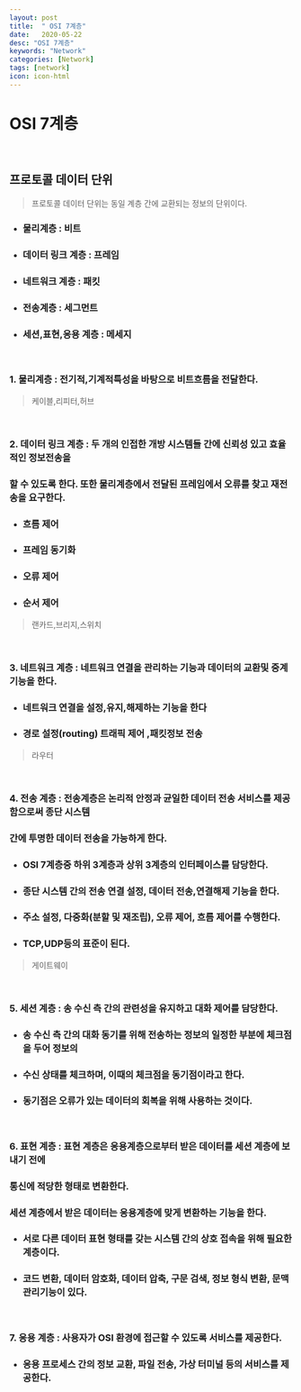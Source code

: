 ```yaml
---
layout: post
title:  " OSI 7계층"
date:   2020-05-22
desc: "OSI 7계층"
keywords: "Network"
categories: [Network]
tags: [network]
icon: icon-html
---
```


OSI 7계층
=====

<br/>

## 프로토콜 데이터 단위
> 프로토콜 데이터 단위는 동일 계층 간에 교환되는 정보의 단위이다.

+ ### 물리계층 : 비트
+ ### 데이터 링크 계층 : 프레임
+ ### 네트워크 계층 : 패킷
+ ### 전송계층 : 세그먼트
+ ### 세션,표현,응용 계층 : 메세지  

<br/>

### 1. 물리계층 : 전기적,기계적특성을 바탕으로 비트흐름을 전달한다.  

> 케이블,리피터,허브

<br/>

### 2. 데이터 링크 계층 : 두 개의 인접한 개방 시스템들 간에 신뢰성 있고 효율적인 정보전송을
### 할 수 있도록 한다. 또한 물리계층에서 전달된 프레임에서 오류를 찾고 재전송을 요구한다.  

+ ### 흐름 제어
+ ### 프레임 동기화
+ ### 오류 제어
+ ### 순서 제어  

> 랜카드,브리지,스위치

<br/>

### 3. 네트워크 계층 : 네트워크 연결을 관리하는 기능과 데이터의 교환및 중계기능을 한다.
+ ### 네트워크 연결을 설정,유지,해제하는 기능을 한다
+ ### 경로 설정(routing) 트래픽 제어 ,패킷정보 전송  

> 라우터

<br/>

### 4. 전송 계층 : 전송계층은 논리적 안정과 균일한 데이터 전송 서비스를 제공함으로써 종단 시스템  
### 간에 투명한 데이터 전송을 가능하게 한다.
+ ### OSI 7계층중 하위 3계층과 상위 3계층의 인터페이스를 담당한다.
+ ### 종단 시스템 간의 전송 연결 설정, 데이터 전송,연결해제 기능을 한다.
+ ### 주소 설정, 다중화(분할 및 재조립), 오류 제어, 흐름 제어를 수행한다.
+ ### TCP,UDP등의 표준이 된다.

> 게이트웨이

<br/>

### 5. 세션 계층 : 송 수신 측 간의 관련성을 유지하고 대화 제어를 담당한다.  
+ ### 송 수신 측 간의 대화 동기를 위해 전송하는 정보의 일정한 부분에 체크점을 두어 정보의
+ ### 수신 상태를 체크하며, 이때의 체크점을 동기점이라고 한다.
+ ### 동기점은 오류가 있는 데이터의 회복을 위해 사용하는 것이다.

<br/>

### 6. 표현 계층 : 표현 계층은 응용계층으로부터 받은 데이터를 세션 계층에 보내기 전에
### 통신에 적당한 형태로 변환한다.
### 세션 계층에서 받은 데이터는 응용계층에 맞게 변환하는 기능을 한다.
+ ### 서로 다른 데이터 표현 형태를 갖는 시스템 간의 상호 접속을 위해 필요한 계층이다.
+ ### 코드 변환, 데이터 암호화, 데이터 압축, 구문 검색, 정보 형식 변환, 문맥관리기능이 있다.

<br/>

### 7. 응용 계층 : 사용자가 OSI 환경에 접근할 수 있도록 서비스를 제공한다. 
+ ### 응용 프로세스 간의 정보 교환, 파일 전송, 가상 터미널 등의 서비스를 제공한다.